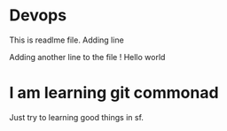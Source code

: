 # Devops
This is readlme file.
Adding line

Adding another line to the file !
Hello world

# I am learning git commonad
Just try to learning good things in sf.
